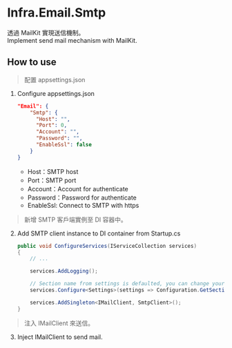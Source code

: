 # Infra.Email.Smtp

透過 MailKit 實現送信機制。  
Implement send mail mechanism with MailKit.

## How to use

> 配置 appsettings.json

1. Configure appsettings.json

    ```json
    "Email": {
        "Smtp": {
          "Host": "",
          "Port": 0,
          "Account": "",
          "Password": "",
          "EnableSsl": false
        }
    }
    ```

    - Host：SMTP host
    - Port：SMTP port
    - Account：Account for authenticate
    - Password：Password for authenticate
    - EnableSsl: Connect to SMTP with https

> 新增 SMTP 客戶端實例至 DI 容器中。

2. Add SMTP client instance to DI container from Startup.cs

    ```csharp
    public void ConfigureServices(IServiceCollection services)
    {
        // ...

        services.AddLogging();

        // Section name from settings is defaulted, you can change your prefer naming, but field structure must be the same!
        services.Configure<Settings>(settings => Configuration.GetSection(Settings.SectionName).Bind(settings));

        services.AddSingleton<IMailClient, SmtpClient>();
    }
    ```

> 注入 IMailClient 來送信。

3. Inject IMailClient to send mail.
